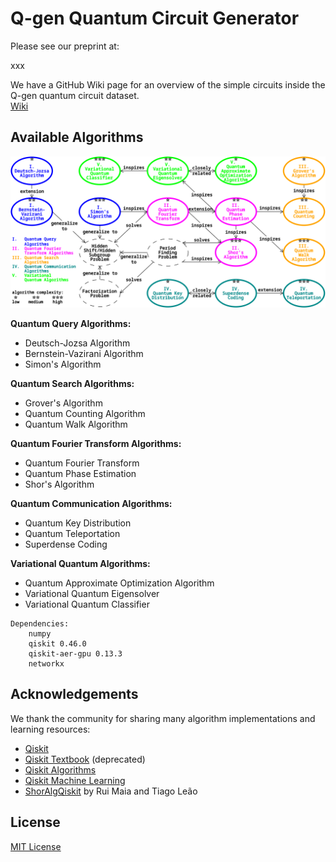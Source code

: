 
# Q-gen Quantum Circuit Generator

Please see our preprint at:

xxx

We have a GitHub Wiki page for an overview of the simple circuits inside the Q-gen quantum circuit dataset.  
[Wiki](https://github.com/yikaimao/Q_gen/wiki)

## Available Algorithms

![algorithms overview](images/alg_system.png)

**Quantum Query Algorithms:**  
 - Deutsch-Jozsa Algorithm  
 - Bernstein-Vazirani Algorithm  
 - Simon's Algorithm  

**Quantum Search Algorithms:**  
 - Grover's Algorithm  
 - Quantum Counting Algorithm  
 - Quantum Walk Algorithm  

**Quantum Fourier Transform Algorithms:**  
 - Quantum Fourier Transform  
 - Quantum Phase Estimation  
 - Shor's Algorithm  

**Quantum Communication Algorithms:**  
 - Quantum Key Distribution  
 - Quantum Teleportation  
 - Superdense Coding  

**Variational Quantum Algorithms:**  
 - Quantum Approximate Optimization Algorithm  
 - Variational Quantum Eigensolver  
 - Variational Quantum Classifier

```
Dependencies:
    numpy
    qiskit 0.46.0
    qiskit-aer-gpu 0.13.3
    networkx
```

## Acknowledgements

We thank the community for sharing many algorithm implementations and learning resources:

 - [Qiskit](https://github.com/Qiskit/qiskit)
 - [Qiskit Textbook](https://github.com/Qiskit/textbook) (deprecated)
 - [Qiskit Algorithms](https://github.com/qiskit-community/qiskit-algorithms)
 - [Qiskit Machine Learning](https://github.com/qiskit-community/qiskit-machine-learning)
 - [ShorAlgQiskit](https://github.com/ttlion/ShorAlgQiskit) by Rui Maia and Tiago Leão

## License

[MIT License](LICENSE.txt)